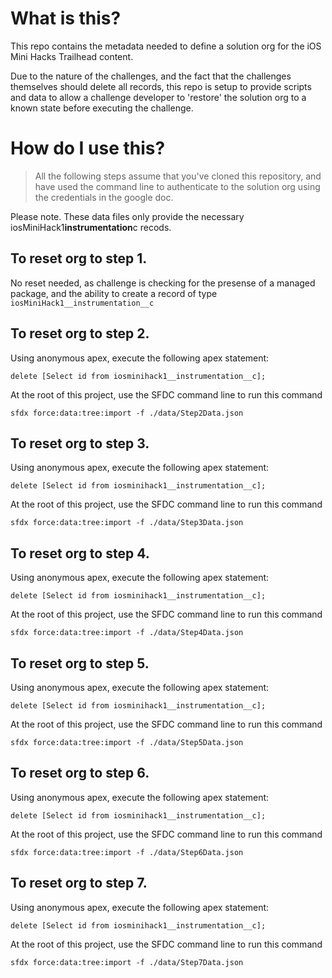 # What is this?

This repo contains the metadata needed to define a solution org for the iOS Mini Hacks Trailhead content.

Due to the nature of the challenges, and the fact that the challenges themselves should delete all records, this repo is setup to provide scripts and data to allow a challenge developer to 'restore' the solution org to a known state before executing the challenge.

# How do I use this?

> All the following steps assume that you've cloned this repository, and have used the command line to authenticate to the solution org using the credentials in the google doc.

Please note. These data files only provide the necessary iosMiniHack1**instrumentation**c recods.

## To reset org to step 1.

No reset needed, as challenge is checking for the presense of a managed package, and the ability to create a record of type `iosMiniHack1__instrumentation__c`

## To reset org to step 2.

Using anonymous apex, execute the following apex statement:

`delete [Select id from iosminihack1__instrumentation__c];`

At the root of this project, use the SFDC command line to run this command

`sfdx force:data:tree:import -f ./data/Step2Data.json`

## To reset org to step 3.

Using anonymous apex, execute the following apex statement:

`delete [Select id from iosminihack1__instrumentation__c];`

At the root of this project, use the SFDC command line to run this command

`sfdx force:data:tree:import -f ./data/Step3Data.json`

## To reset org to step 4.

Using anonymous apex, execute the following apex statement:

`delete [Select id from iosminihack1__instrumentation__c];`

At the root of this project, use the SFDC command line to run this command

`sfdx force:data:tree:import -f ./data/Step4Data.json`

## To reset org to step 5.

Using anonymous apex, execute the following apex statement:

`delete [Select id from iosminihack1__instrumentation__c];`

At the root of this project, use the SFDC command line to run this command

`sfdx force:data:tree:import -f ./data/Step5Data.json`

## To reset org to step 6.

Using anonymous apex, execute the following apex statement:

`delete [Select id from iosminihack1__instrumentation__c];`

At the root of this project, use the SFDC command line to run this command

`sfdx force:data:tree:import -f ./data/Step6Data.json`

## To reset org to step 7.

Using anonymous apex, execute the following apex statement:

`delete [Select id from iosminihack1__instrumentation__c];`

At the root of this project, use the SFDC command line to run this command

`sfdx force:data:tree:import -f ./data/Step7Data.json`
